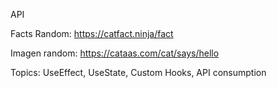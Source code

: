 API

Facts Random: https://catfact.ninja/fact

Imagen random: https://cataas.com/cat/says/hello

Topics: UseEffect, UseState, Custom Hooks, API consumption
